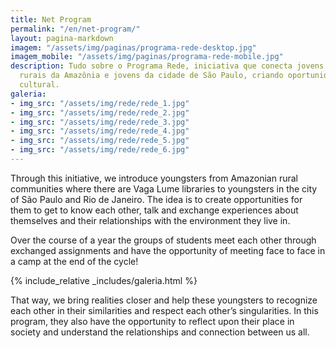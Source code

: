 ```yaml
---
title: Net Program
permalink: "/en/net-program/"
layout: pagina-markdown
imagem: "/assets/img/paginas/programa-rede-desktop.jpg"
imagem_mobile: "/assets/img/paginas/programa-rede-mobile.jpg"
description: Tudo sobre o Programa Rede, iniciativa que conecta jovens das comunidades
  rurais da Amazônia e jovens da cidade de São Paulo, criando oportunidades de intercâmbio
  cultural.
galeria:
- img_src: "/assets/img/rede/rede_1.jpg"
- img_src: "/assets/img/rede/rede_2.jpg"
- img_src: "/assets/img/rede/rede_3.jpg"
- img_src: "/assets/img/rede/rede_4.jpg"
- img_src: "/assets/img/rede/rede_5.jpg"
- img_src: "/assets/img/rede/rede_6.jpg"
---
```


Through this initiative, we introduce youngsters from Amazonian rural communities where there are Vaga Lume libraries to youngsters in the city of São Paulo and Rio de Janeiro. The idea is to create opportunities for them to get to know each other, talk and exchange experiences about themselves and their relationships with the environment they live in.

Over the course of a year the groups of students meet each other through exchanged assignments and have the opportunity of meeting face to face in a camp at the end of the cycle!

{% include_relative _includes/galeria.html %}

That way, we bring realities closer and help these youngsters to recognize each other in their similarities and respect each other’s singularities. In this program, they also have the opportunity to reflect upon their place in society and understand the relationships and connection between us all.